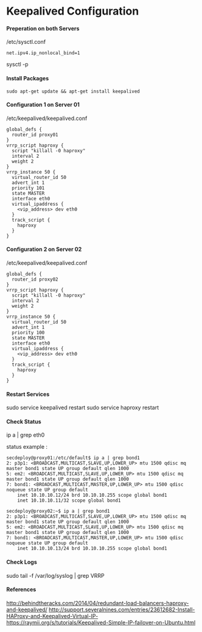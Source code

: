 
# Keepalived Configuration


#### Preperation on both Servers
/etc/sysctl.conf
~~~
net.ipv4.ip_nonlocal_bind=1
~~~

sysctl -p

#### Install Packages

~~~
sudo apt-get update && apt-get install keepalived
~~~

#### Configuration 1 on Server 01
/etc/keepalived/keepalived.conf
~~~
global_defs {
  router_id proxy01
}
vrrp_script haproxy {
  script "killall -0 haproxy"
  interval 2
  weight 2
}
vrrp_instance 50 {
  virtual_router_id 50
  advert_int 1
  priority 101
  state MASTER
  interface eth0
  virtual_ipaddress {
    <vip_address> dev eth0
  }
  track_script {
    haproxy
  }
}
~~~

#### Configuration 2 on Server 02
/etc/keepalived/keepalived.conf
~~~
global_defs {
  router_id proxy02
}
vrrp_script haproxy {
  script "killall -0 haproxy"
  interval 2
  weight 2
}
vrrp_instance 50 {
  virtual_router_id 50
  advert_int 1
  priority 100
  state MASTER
  interface eth0
  virtual_ipaddress {
    <vip_address> dev eth0
  }
  track_script {
    haproxy
  }
}
~~~

#### Restart Services 

sudo service keepalived restart
sudo service haproxy restart

#### Check Status
ip a | grep eth0

status example :
~~~
secdeploy@proxy01:/etc/default$ ip a | grep bond1
2: p3p1: <BROADCAST,MULTICAST,SLAVE,UP,LOWER_UP> mtu 1500 qdisc mq master bond1 state UP group default qlen 1000
5: em2: <BROADCAST,MULTICAST,SLAVE,UP,LOWER_UP> mtu 1500 qdisc mq master bond1 state UP group default qlen 1000
7: bond1: <BROADCAST,MULTICAST,MASTER,UP,LOWER_UP> mtu 1500 qdisc noqueue state UP group default
    inet 10.10.10.12/24 brd 10.10.10.255 scope global bond1
    inet 10.10.10.11/32 scope global bond1

secdeploy@proxy02:~$ ip a | grep bond1
2: p3p1: <BROADCAST,MULTICAST,SLAVE,UP,LOWER_UP> mtu 1500 qdisc mq master bond1 state UP group default qlen 1000
5: em2: <BROADCAST,MULTICAST,SLAVE,UP,LOWER_UP> mtu 1500 qdisc mq master bond1 state UP group default qlen 1000
7: bond1: <BROADCAST,MULTICAST,MASTER,UP,LOWER_UP> mtu 1500 qdisc noqueue state UP group default
    inet 10.10.10.13/24 brd 10.10.10.255 scope global bond1
~~~

#### Check Logs

sudo tail -f /var/log/syslog | grep VRRP


#### References
http://behindtheracks.com/2014/04/redundant-load-balancers-haproxy-and-keepalived/
http://support.severalnines.com/entries/23612682-Install-HAProxy-and-Keepalived-Virtual-IP-
https://raymii.org/s/tutorials/Keepalived-Simple-IP-failover-on-Ubuntu.html
